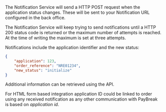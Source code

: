The Notification Service will send a HTTP POST request when the application
status changes. These will be sent to your Notification URL configured in the
back office.

The Notification Service will keep trying to send notifications until a HTTP 200
status code is returned or the maximum number of attempts is reached. At the
time of writing the maximum is set at three attempts.

Notifications include the application identifier and the new status:

```json
{
    "application": 123,
    "order_reference": "NRE01234",
    "new_status": "initialize"
}
```

Additional information can be retrieved using the API.

For HTML form based integration application ID could be linked to order using any received notification as any other communication with PayBreak is based on *application id*.
